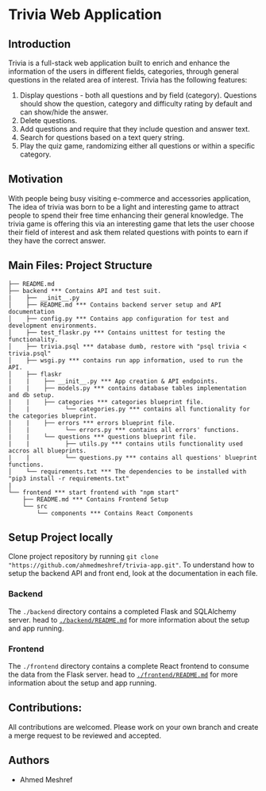 # Trivia Web Application

## Introduction

Trivia is a full-stack web application built to enrich and enhance the information of the users in different fields, categories, through general questions in the related area of interest. Trivia has the following features:

1) Display questions - both all questions and by field (category). Questions should show the question, category and difficulty rating by default and can show/hide the answer. 
2) Delete questions.
3) Add questions and require that they include question and answer text.
4) Search for questions based on a text query string.
5) Play the quiz game, randomizing either all questions or within a specific category. 

## Motivation

With people being busy visiting e-commerce and accessories application, The idea of trivia was born to be a light and interesting game to attract people to spend their free time enhancing their general knowledge. The trivia game is offering this via an interesting game that lets the user choose their field of interest and ask them related questions with points to earn if they have the correct answer. 

## Main Files: Project Structure
```
├── README.md
├── backend *** Contains API and test suit. 
|    ├── __init__.py
│    ├── README.md *** Contains backend server setup and API documentation
│    ├── config.py *** Contains app configuration for test and development environments.
│    ├── test_flaskr.py *** Contains unittest for testing the functionality.
│    ├── trivia.psql *** database dumb, restore with "psql trivia < trivia.psql"
│    ├── wsgi.py *** contains run app information, used to run the API. 
│    ├── flaskr  
|    |    ├── __init__.py *** App creation & API endpoints.
|    |    ├── models.py *** contains database tables implementation and db setup.
|    |    ├── categories *** categories blueprint file.
│    |          └── categories.py *** contains all functionality for the categories blueprint.
|    |    ├── errors *** errors blueprint file.
│    |          └── errors.py *** contains all errors' functions.
|    |    └── questions *** questions blueprint file.
|    |          ├── utils.py *** contains utils functionality used accros all blueprints.
|    |          └── questions.py *** contains all questions' blueprint functions.
│    └── requirements.txt *** The dependencies to be installed with "pip3 install -r requirements.txt"
|
└── frontend *** start frontend with "npm start"
    ├── README.md *** Contains Frontend Setup 
    └── src
        └── components *** Contains React Components
```

## Setup Project locally

Clone project repository by running `git clone "https://github.com/ahmedmeshref/trivia-app.git"`. To understand how to setup the backend API and front end, look at the documentation in each file.

### Backend

The `./backend` directory contains a completed Flask and SQLAlchemy server. head to [`./backend/README.md`](./backend/README.md) for more information about the setup and app running.


### Frontend

The `./frontend` directory contains a complete React frontend to consume the data from the Flask server. head to [`./frontend/README.md`](./frontend/README.md) for more information about the setup and app running.


## Contributions:

All contributions are welcomed. Please work on your own branch and create a merge request to be reviewed and accepted.

## Authors

- Ahmed Meshref
